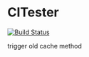 # CITester

[![Build Status](https://github.com/ArnoStrouwen/CITester.jl/actions/workflows/CI.yml/badge.svg?branch=master)](https://github.com/ArnoStrouwen/CITester.jl/actions/workflows/CI.yml?query=branch%3Amaster)

trigger old cache method